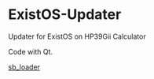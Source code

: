 # ExistOS-Updater
Updater for ExistOS on HP39Gii Calculator

Code with Qt.

[sb_loader](https://github.com/NXPmicro/sb_loader)
